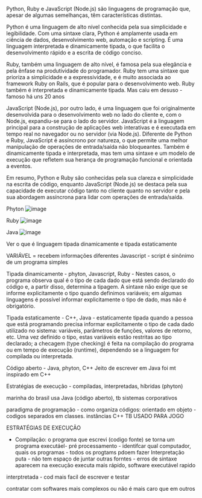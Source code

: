 Python, Ruby e JavaScript (Node.js) são linguagens de programação que, apesar de algumas semelhanças, têm características distintas.

Python é uma linguagem de alto nível conhecida pela sua simplicidade e legibilidade. Com uma sintaxe clara, Python é amplamente usada em ciência de dados, desenvolvimento web, automação e scripting. É uma linguagem interpretada e dinamicamente tipada, o que facilita o desenvolvimento rápido e a escrita de código conciso.

Ruby, também uma linguagem de alto nível, é famosa pela sua elegância e pela ênfase na produtividade do programador. Ruby tem uma sintaxe que prioriza a simplicidade e a expressividade, e é muito associada ao framework Ruby on Rails, que é popular para o desenvolvimento web. Ruby também é interpretada e dinamicamente tipada. Mas caiu em desuso - famoso há uns 20 anos

JavaScript (Node.js), por outro lado, é uma linguagem que foi originalmente desenvolvida para o desenvolvimento web no lado do cliente e, com o Node.js, expandiu-se para o lado do servidor. JavaScript é a linguagem principal para a construção de aplicações web interativas e é executada em tempo real no navegador ou no servidor (via Node.js). Diferente de Python e Ruby, JavaScript é assíncrono por natureza, o que permite uma melhor manipulação de operações de entrada/saída não bloqueantes. Também é dinamicamente tipada e interpretada, mas tem uma sintaxe e um modelo de execução que refletem sua herança de programação funcional e orientada a eventos.

Em resumo, Python e Ruby são conhecidas pela sua clareza e simplicidade na escrita de código, enquanto JavaScript (Node.js) se destaca pela sua capacidade de executar código tanto no cliente quanto no servidor e pela sua abordagem assíncrona para lidar com operações de entrada/saída.

Phyton 
![image](https://github.com/user-attachments/assets/c973102f-5b74-4eda-92c0-b5c6d278c5fe)

Ruby
![image](https://github.com/user-attachments/assets/c26ac3bf-b6c3-4751-a917-75ccedf01e9e)

Java
![image](https://github.com/user-attachments/assets/b9a43765-c2f2-447c-b5de-3abe5df5c6e7)

Ver o que é linguagem tipada dinamicamente e tipada estaticamente 

VARIÁVEL = recebem informações diferentes
Javascript - script é sinônimo de um programa simples

Tipada dinamicamente - phyton, Javascript, Ruby - Nestes casos, o programa observa qual é o tipo de cada dado que está sendo declarado do código e, a partir disso, determina a tipagem. A sintaxe não exige que se informe explicitamente o tipo quando definimos variáveis; em algumas linguagens é possível informar explicitamente o tipo de dado, mas não é obrigatório.

Tipada estaticamente - C++, Java - estaticamente tipada quando a pessoa que está programando precisa informar explicitamente o tipo de cada dado utilizado no sistema: variáveis, parâmetros de funções, valores de retorno, etc. Uma vez definido o tipo, estas variáveis estão restritas ao tipo declarado; a checagem (type checking) é feita na compilação do programa ou em tempo de execução (runtime), dependendo se a linguagem for compilada ou interpretada.

Código aberto - Java, phyton, C++
Jeito de escrever em Java foi mt inspirado em C++

Estratégias de execução - compiladas, interpretadas, híbridas (phyton)

marinha do brasil usa Java (código aberto), tb sistemas corporativos

paradigma de programação - como organiza códigos: orientado em objeto - codigos separados em classes. instâncias
C++ TB USADO PARA JOGO 

ESTRATÉGIAS DE EXECUÇÃO

- Compilação: o programa que escrevi (codigo fonte) se torna um programa executáel- pré processamento - identifcar qual computador, quais os programas - todos os progtams pdoem fazer
Interpretação puta - não tem espaço de juntar outras forntes - erros de sintaxe aparecem na execução
executa mais rápido, software executável rapido

interptretada - cod mais facil de escrever e testar 

contratar com softwares mais complexos ou não é mais caro que em outros 

